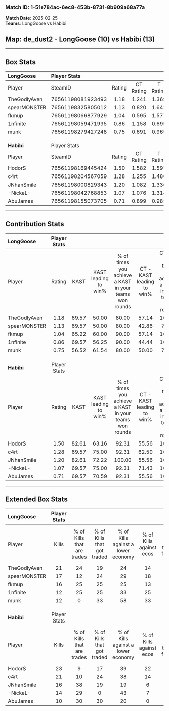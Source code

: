 ### Match ID: 1-51e784ac-6ec8-453b-8731-8b909a68a77a  
**Match Date**: 2025-02-25  
**Teams**: LongGoose vs Habibi  

## **Map**: de_dust2 - LongGoose (10) vs Habibi (13)  
---  

## Box Stats  

| **LongGoose** | Player Stats      |        |           |          |       |      |       |         |        |      |     |
| :- | :- | :-: | :-: | :-: | :-: | :-: | :-: | :-: | :-: | :-: | :-: |
| Player        | SteamID           | Rating | CT Rating | T Rating | KAST  | ADR  | Kills | Assists | Deaths | K/D  | HS% |
| TheGodlyAven  | 76561198081923493 |  1.18  |   1.241   |  1.369   | 69.57 | 74.5 |  21   |    1    |   18   | 1.17 | 80  |
| spearMONSTER  | 76561198325805012 |  1.13  |   0.820   |  1.642   | 69.57 | 92.1 |  17   |    6    |   17   | 1.00 | 41  |
| fkmup         | 76561198066877929 |  1.04  |   0.595   |  1.577   | 65.22 | 83.1 |  16   |    7    |   17   | 0.94 | 75  |
| 1nfinite      | 76561198059471995 |  0.86  |   1.158   |  0.699   | 69.57 | 63.0 |  12   |    7    |   17   | 0.71 | 16  |
| munk          | 76561198279427248 |  0.75  |   0.691   |  0.969   | 56.52 | 64.4 |  12   |    4    |   17   | 0.71 | 25  |
|               |                   |        |           |          |       |      |       |         |        |      |     |
|               |                   |        |           |          |       |      |       |         |        |      |     |
|               |                   |        |           |          |       |      |       |         |        |      |     |
| **Habibi**    | Player Stats      |        |           |          |       |      |       |         |        |      |     |
| Player        | SteamID           | Rating | CT Rating | T Rating | KAST  | ADR  | Kills | Assists | Deaths | K/D  | HS% |
| HodorS        | 76561198169445424 |  1.50  |   1.582   |  1.597   | 82.61 | 97.9 |  23   |    6    |   16   | 1.44 | 30  |
| c4rt          | 76561198204567059 |  1.28  |   1.255   |  1.480   | 69.57 | 91.7 |  21   |    5    |   17   | 1.24 | 42  |
| JNhanSmile    | 76561198000829343 |  1.20  |   1.082   |  1.336   | 82.61 | 78.7 |  16   |    7    |   15   | 1.07 | 56  |
| -NickeL-      | 76561198042768853 |  1.07  |   1.076   |  1.314   | 69.57 | 85.4 |  14   |    6    |   14   | 1.00 | 28  |
| AbuJames      | 76561198155073705 |  0.71  |   0.899   |  0.985   | 69.57 | 51.4 |  10   |    5    |   18   | 0.56 | 70  |
---  

## Contribution Stats  

| **LongGoose** | Player Stats |       |                      |                                                        |                           |                                                             |                          |                                                            |
| :- | :-: | :-: | :-: | :-: | :-: | :-: | :-: | :-: |
| Player        |    Rating    | KAST  | KAST leading to win% | % of times you achieve a KAST in your teams won rounds | CT - KAST leading to win% | CT - % of times you achieve a KAST in your teams won rounds | T - KAST leading to win% | T - % of times you achieve a KAST in your teams won rounds |
| TheGodlyAven  |     1.18     | 69.57 |        50.00         |                         80.00                          |           57.14           |                           100.00                            |          44.44           |                           66.67                            |
| spearMONSTER  |     1.13     | 69.57 |        50.00         |                         80.00                          |           42.86           |                            75.00                            |          55.56           |                           83.33                            |
| fkmup         |     1.04     | 65.22 |        60.00         |                         90.00                          |           57.14           |                           100.00                            |          62.50           |                           83.33                            |
| 1nfinite      |     0.86     | 69.57 |        56.25         |                         90.00                          |           44.44           |                           100.00                            |          71.43           |                           83.33                            |
| munk          |     0.75     | 56.52 |        61.54         |                         80.00                          |           50.00           |                            75.00                            |          71.43           |                           83.33                            |
|               |              |       |                      |                                                        |                           |                                                             |                          |                                                            |
|               |              |       |                      |                                                        |                           |                                                             |                          |                                                            |
|               |              |       |                      |                                                        |                           |                                                             |                          |                                                            |
| **Habibi**    | Player Stats |       |                      |                                                        |                           |                                                             |                          |                                                            |
| Player        |    Rating    | KAST  | KAST leading to win% | % of times you achieve a KAST in your teams won rounds | CT - KAST leading to win% | CT - % of times you achieve a KAST in your teams won rounds | T - KAST leading to win% | T - % of times you achieve a KAST in your teams won rounds |
| HodorS        |     1.50     | 82.61 |        63.16         |                         92.31                          |           55.56           |                           100.00                            |          70.00           |                           87.50                            |
| c4rt          |     1.28     | 69.57 |        75.00         |                         92.31                          |           62.50           |                           100.00                            |          87.50           |                           87.50                            |
| JNhanSmile    |     1.20     | 82.61 |        72.22         |                         100.00                         |           55.56           |                           100.00                            |          88.89           |                           100.00                           |
| -NickeL-      |     1.07     | 69.57 |        75.00         |                         92.31                          |           71.43           |                           100.00                            |          77.78           |                           87.50                            |
| AbuJames      |     0.71     | 69.57 |        70.59         |                         92.31                          |           55.56           |                           100.00                            |          87.50           |                           87.50                            |
---  

## Extended Box Stats  

| **LongGoose** | Player Stats |                            |                            |                                    |                         |                              |                                 |        |                             |                                     |                          |                               |                            |
| :- | :-: | :-: | :-: | :-: | :-: | :-: | :-: | :-: | :-: | :-: | :-: | :-: | :-: |
| Player        |    Kills     | % of Kills that are trades | % of Kills that got traded | % of Kills against a lower economy | % of Kills against ecos | % of Kills that are flawless | % of Kills that are close duels | Deaths | % of Deaths that get traded | % of Deaths against a lower economy | % of Deaths against ecos | % of Deaths that are flawless | % of Deaths that are close |
| TheGodlyAven  |      21      |             24             |             19             |                 24                 |           14            |              57              |                0                |   18   |             28              |                 17                  |            11            |              94               |             0              |
| spearMONSTER  |      17      |             12             |             24             |                 29                 |           18            |              41              |                6                |   17   |             18              |                 18                  |            12            |              47               |             12             |
| fkmup         |      16      |             25             |             25             |                 25                 |           13            |              69              |               19                |   17   |              6              |                 12                  |            12            |              71               |             6              |
| 1nfinite      |      12      |             25             |             25             |                 33                 |           25            |              58              |                8                |   17   |             18              |                 12                  |            6             |              47               |             12             |
| munk          |      12      |             0              |             33             |                 58                 |           33            |              92              |                0                |   17   |             18              |                 12                  |            6             |              71               |             6              |
|               |              |                            |                            |                                    |                         |                              |                                 |        |                             |                                     |                          |                               |                            |
|               |              |                            |                            |                                    |                         |                              |                                 |        |                             |                                     |                          |                               |                            |
|               |              |                            |                            |                                    |                         |                              |                                 |        |                             |                                     |                          |                               |                            |
| **Habibi**    | Player Stats |                            |                            |                                    |                         |                              |                                 |        |                             |                                     |                          |                               |                            |
| Player        |    Kills     | % of Kills that are trades | % of Kills that got traded | % of Kills against a lower economy | % of Kills against ecos | % of Kills that are flawless | % of Kills that are close duels | Deaths | % of Deaths that get traded | % of Deaths against a lower economy | % of Deaths against ecos | % of Deaths that are flawless | % of Deaths that are close |
| HodorS        |      23      |             9              |             17             |                 39                 |           22            |              65              |                4                |   16   |             25              |                 25                  |            0             |              56               |             6              |
| c4rt          |      21      |             10             |             24             |                 38                 |           14            |              90              |               10                |   17   |             24              |                 24                  |            0             |              59               |             18             |
| JNhanSmile    |      16      |             38             |             19             |                 19                 |            6            |              69              |                0                |   15   |             13              |                 13                  |            0             |              53               |             7              |
| -NickeL-      |      14      |             29             |             0              |                 43                 |            7            |              36              |               21                |   14   |             29              |                 21                  |            0             |              79               |             0              |
| AbuJames      |      10      |             30             |             30             |                 20                 |            0            |              80              |                0                |   18   |             28              |                 17                  |            0             |              67               |             0              |
